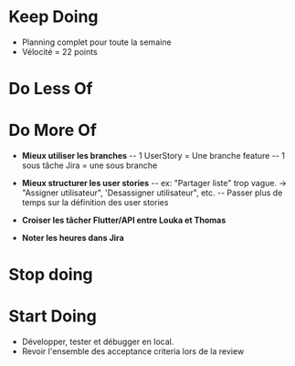 # Keep Doing
- Planning complet pour toute la semaine
- Vélocité = 22 points

# Do Less Of

# Do More Of
- **Mieux utiliser les branches**
 -- 1 UserStory = Une branche feature
 -- 1 sous tâche Jira = une sous branche
- **Mieux structurer les user stories**
-- ex: "Partager liste" trop vague. -> "Assigner utilisateur", 'Desassigner utilisateur", etc.
-- Passer plus de temps sur la définition des user stories  

- **Croiser les tâcher Flutter/API entre Louka et Thomas**
- **Noter les heures dans Jira**

# Stop doing

# Start Doing
- Développer, tester et débugger en local.
- Revoir l'ensemble des acceptance criteria lors de la review